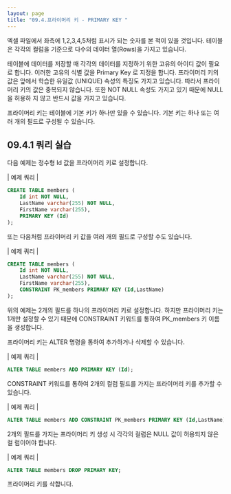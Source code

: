 ```yaml
---
layout: page
title: "09.4.프라이머리 키 - PRIMARY KEY "
--- 
```

엑셀 파일에서 좌측에 1,2,3,4,5처럼 표시가 되는 숫자를 본 적이 있을 것입니다. 테이블 은 각각의 컬럼을 기준으로 다수의 데이터 열(Rows)을 가지고 있습니다.  

테이블에 데이터를 저장할 때 각각의 데이터를 지정하기 위한 고유의 아이디 값이 필요로 합니다. 이러한 고유의 식별 값을 Primary Key 로 지정을 합니다. 프라이머리 키의 값은 앞에서 학습한 유일값 (UNIQUE) 속성의 특징도 가지고 있습니다. 따라서 프라이머리 키의 값은 중복되지 않습니다. 또한 NOT NULL 속성도 가지고 있기 때문에 NULL을 허용하 지 않고 반드시 값을 가지고 있습니다.  

프라이머리 키는 테이블에 기본 키가 하나만 있을 수 있습니다. 기본 키는 하나 또는 여러 개의 필드로 구성될 수 있습니다.  

## 09.4.1 쿼리 실습 
다음 예제는 정수형 Id 값을 프라이머리 키로 설정합니다.

| 예제 쿼리 | 
```sql
CREATE TABLE members (
    Id int NOT NULL,
    LastName varchar(255) NOT NULL,
    FirstName varchar(255),
    PRIMARY KEY (Id)
);
```

또는 다음처럼 프라이머리 키 값을 여러 개의 필드로 구성할 수도 있습니다.  

| 예제 쿼리 | 
```sql
CREATE TABLE members (
    Id int NOT NULL,
    LastName varchar(255) NOT NULL,
    FirstName varchar(255),
    CONSTRAINT PK_members PRIMARY KEY (Id,LastName)
);

```

위의 예제는 2개의 필드를 하나의 프라이머리 키로 설정합니다. 하지만 프라이머리 키는 1개만 설정할 수 있기 때문에 CONSTRAINT 키워드를 통하여 PK_members 키 이름을 생성합니다.  

프라이머리 키는 ALTER 명령을 통하여 추가하거나 삭제할 수 있습니다.  

| 예제 쿼리 | 
```sql
ALTER TABLE members ADD PRIMARY KEY (Id); 
```

CONSTRAINT 키워드를 통하여 2개의 컬럼 필드를 가지는 프라이머리 키를 추가할 수 있습니다.  

| 예제 쿼리 | 
```sql
ALTER TABLE members ADD CONSTRAINT PK_members PRIMARY KEY (Id,LastName); 
```

2개의 필드를 가지는 프라이머리 키 생성 시 각각의 컬럼은 NULL 값이 허용되지 않은 컬 럼이어야 합니다.  

| 예제 쿼리 | 
```sql
ALTER TABLE members DROP PRIMARY KEY; 
```

프라이머리 키를 삭합니다. 
